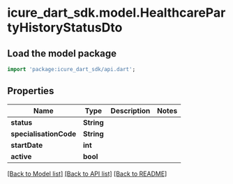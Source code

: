 # icure_dart_sdk.model.HealthcarePartyHistoryStatusDto

## Load the model package
```dart
import 'package:icure_dart_sdk/api.dart';
```

## Properties
Name | Type | Description | Notes
------------ | ------------- | ------------- | -------------
**status** | **String** |  | 
**specialisationCode** | **String** |  | 
**startDate** | **int** |  | 
**active** | **bool** |  | 

[[Back to Model list]](../README.md#documentation-for-models) [[Back to API list]](../README.md#documentation-for-api-endpoints) [[Back to README]](../README.md)


